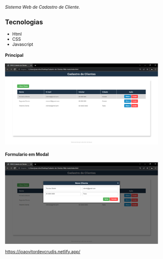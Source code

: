 *Sistema Web de Cadastro de Cliente.*

## Tecnologias
- Html
- CSS
- Javascript



#### Principal
![image](https://github.com/JoaoVitor-Dev/Cadastro-de-Clientes-Web/blob/main/github/1.PNG)

#### Formulario em Modal

![image](https://github.com/JoaoVitor-Dev/Cadastro-de-Clientes-Web/blob/main/github/2.PNG)


https://joaovitordevcrudjs.netlify.app/

